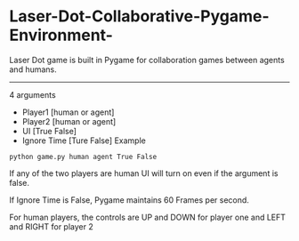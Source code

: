# Laser-Dot-Collaborative-Pygame-Environment-
Laser Dot game is built in Pygame for collaboration games between agents and humans.

---
4 arguments
* Player1 [human or agent]
* Player2 [human or agent]
* UI [True False]
* Ignore Time [Ture False]
Example
```
python game.py human agent True False
```
If any of the two players are human UI will turn on even if the argument is false.

If Ignore Time is False, Pygame maintains 60 Frames per second.

For human players, the controls are UP and DOWN for player one and LEFT and RIGHT for player 2
